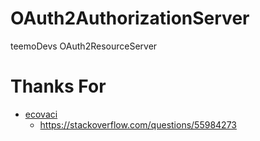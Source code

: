 # OAuth2AuthorizationServer
teemoDevs OAuth2ResourceServer

# Thanks For
 - [ecovaci](https://github.com/ecovaci)
   - https://stackoverflow.com/questions/55984273
